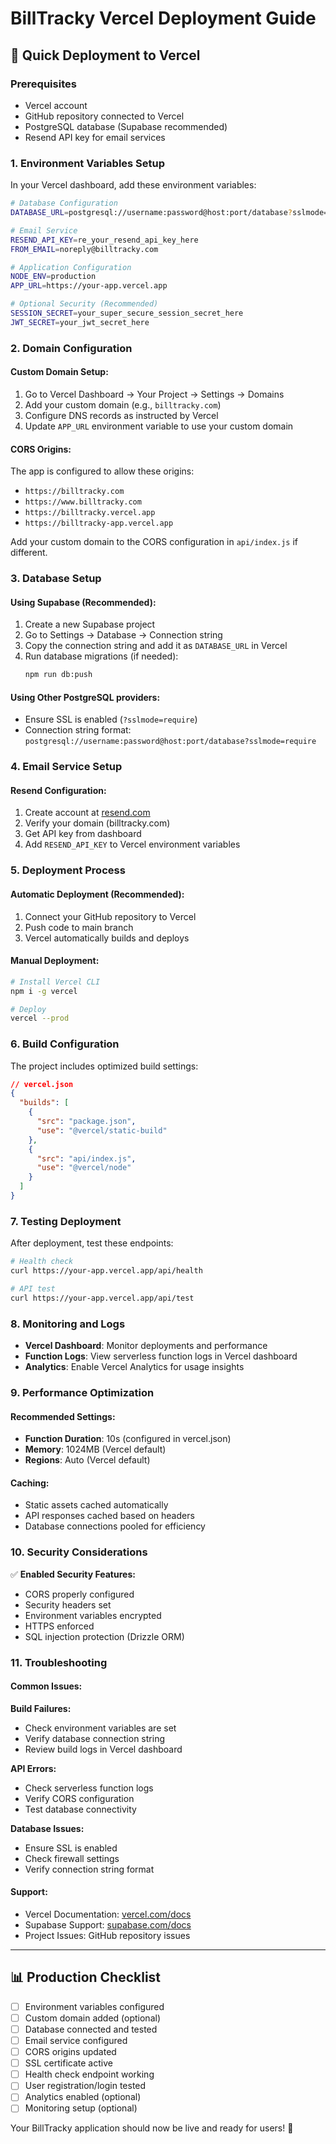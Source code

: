 # BillTracky Vercel Deployment Guide

## 🚀 Quick Deployment to Vercel

### Prerequisites
- Vercel account
- GitHub repository connected to Vercel
- PostgreSQL database (Supabase recommended)
- Resend API key for email services

### 1. Environment Variables Setup

In your Vercel dashboard, add these environment variables:

```bash
# Database Configuration
DATABASE_URL=postgresql://username:password@host:port/database?sslmode=require

# Email Service
RESEND_API_KEY=re_your_resend_api_key_here
FROM_EMAIL=noreply@billtracky.com

# Application Configuration
NODE_ENV=production
APP_URL=https://your-app.vercel.app

# Optional Security (Recommended)
SESSION_SECRET=your_super_secure_session_secret_here
JWT_SECRET=your_jwt_secret_here
```

### 2. Domain Configuration

#### Custom Domain Setup:
1. Go to Vercel Dashboard → Your Project → Settings → Domains
2. Add your custom domain (e.g., `billtracky.com`)
3. Configure DNS records as instructed by Vercel
4. Update `APP_URL` environment variable to use your custom domain

#### CORS Origins:
The app is configured to allow these origins:
- `https://billtracky.com`
- `https://www.billtracky.com`
- `https://billtracky.vercel.app`
- `https://billtracky-app.vercel.app`

Add your custom domain to the CORS configuration in `api/index.js` if different.

### 3. Database Setup

#### Using Supabase (Recommended):
1. Create a new Supabase project
2. Go to Settings → Database → Connection string
3. Copy the connection string and add it as `DATABASE_URL` in Vercel
4. Run database migrations (if needed):
   ```bash
   npm run db:push
   ```

#### Using Other PostgreSQL providers:
- Ensure SSL is enabled (`?sslmode=require`)
- Connection string format: `postgresql://username:password@host:port/database?sslmode=require`

### 4. Email Service Setup

#### Resend Configuration:
1. Create account at [resend.com](https://resend.com)
2. Verify your domain (billtracky.com)
3. Get API key from dashboard
4. Add `RESEND_API_KEY` to Vercel environment variables

### 5. Deployment Process

#### Automatic Deployment (Recommended):
1. Connect your GitHub repository to Vercel
2. Push code to main branch
3. Vercel automatically builds and deploys

#### Manual Deployment:
```bash
# Install Vercel CLI
npm i -g vercel

# Deploy
vercel --prod
```

### 6. Build Configuration

The project includes optimized build settings:

```json
// vercel.json
{
  "builds": [
    {
      "src": "package.json",
      "use": "@vercel/static-build"
    },
    {
      "src": "api/index.js",
      "use": "@vercel/node"
    }
  ]
}
```

### 7. Testing Deployment

After deployment, test these endpoints:

```bash
# Health check
curl https://your-app.vercel.app/api/health

# API test
curl https://your-app.vercel.app/api/test
```

### 8. Monitoring and Logs

- **Vercel Dashboard**: Monitor deployments and performance
- **Function Logs**: View serverless function logs in Vercel dashboard
- **Analytics**: Enable Vercel Analytics for usage insights

### 9. Performance Optimization

#### Recommended Settings:
- **Function Duration**: 10s (configured in vercel.json)
- **Memory**: 1024MB (Vercel default)
- **Regions**: Auto (Vercel default)

#### Caching:
- Static assets cached automatically
- API responses cached based on headers
- Database connections pooled for efficiency

### 10. Security Considerations

✅ **Enabled Security Features:**
- CORS properly configured
- Security headers set
- Environment variables encrypted
- HTTPS enforced
- SQL injection protection (Drizzle ORM)

### 11. Troubleshooting

#### Common Issues:

**Build Failures:**
- Check environment variables are set
- Verify database connection string
- Review build logs in Vercel dashboard

**API Errors:**
- Check serverless function logs
- Verify CORS configuration
- Test database connectivity

**Database Issues:**
- Ensure SSL is enabled
- Check firewall settings
- Verify connection string format

#### Support:
- Vercel Documentation: [vercel.com/docs](https://vercel.com/docs)
- Supabase Support: [supabase.com/docs](https://supabase.com/docs)
- Project Issues: GitHub repository issues

---

## 📊 Production Checklist

- [ ] Environment variables configured
- [ ] Custom domain added (optional)
- [ ] Database connected and tested
- [ ] Email service configured
- [ ] CORS origins updated
- [ ] SSL certificate active
- [ ] Health check endpoint working
- [ ] User registration/login tested
- [ ] Analytics enabled (optional)
- [ ] Monitoring setup (optional)

Your BillTracky application should now be live and ready for users! 🎉